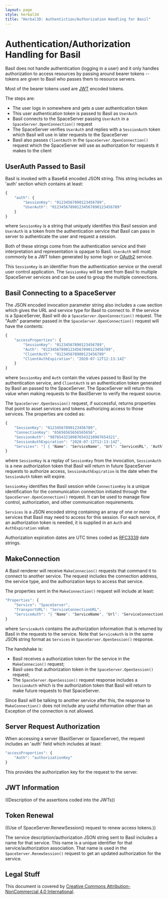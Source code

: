 ```yaml
---
layout: page
style: herbal3d
title: "Herbal3D: Authentiction/Authorization Handling for Basil"
---
```

# Authentication/Authorization Handling for Basil

Basil does not handle authentication (logging in a user) and it only handles
authorization to access resources by passing around bearer tokens -- tokens
are given to Basil who passes them to resource servers.

Most of the bearer tokens used are [JWT] encoded tokens.

The steps are:

- The user logs in somewhere and gets a user authentication token
- This user authentication token is passed to Basil as `UserAuth`
- Basil connects to the SpaceServer passing `UserAuth` in a `SpaceServer.OpenConnection()` request
- The SpaceServer verifies `UserAuth` and replies with a `SessionAuth` token which Basil will use in later requests to the SpaceServer
- Basil also passes `ClientAuth` in the `SpaceServer.OpenConnection()` request which the SpaceServer will use as authorization for requests it makes to the client

## UserAuth Passed to Basil

Basil is invoked with a Base64 encoded JSON string. This string includes an 'auth'
section which contains at least:

```javascript
{
    "auth": {
        "SessionKey": "01234567890123456789",
        "UserAuth": "012345678901234567890123456789"
    }
}
```

where `SessionKey` is a string that uniquely identifies this Basil session
and `UserAuth` is a token from the authentication service that Basil can
pass in server to authenticate the user and request a session.

Both of these strings come from the authentication service and their interpretation
and representation is opaque to Basil.
`UserAuth` will most commonly be a JWT token generated by some login or
[OAuth2] service.

This `SessionKey` is an identifier from the authentication service or the
overall user control application. The `SessionKey` will be sent from Basil to
multiple SpaceServer services and can be used to group the multiple connections.

## Basil Connecting to a SpaceServer

The JSON encoded invocation parameter string also includes a `comm` section which
gives the URL and service type for Basil to connect to. If the service is a
SpaceServer, Basil will do a `SpaceServer.OpenConnection()` request. The "Auth" parameter
passed in the `SpaceServer.OpenConnection()` request will have the contents:

```javascript
{
    "accessProperties": {
        "SessionKey": "01234567890123456789",
        "Auth": "012345678901234567890123456789",
        "ClientAuth": "012345678900123456789"
        "ClientAuthExpiration": "2020-07-12T12:13:14Z"
    }
}
```

where `SessionKey` and `Auth` contain the values passed to Basil by the
authentication service, and `ClientAuth` is an authentication token generated by
Basil an passed to the SpaceServer. The SpaceServer will return this value when
making requests to the BasilServer to verify the request source.

The `SpaceServer.OpenSession()` request, if successful, returns properties that
point to asset services and tokens authorizing access to those services.
The properties are coded as:

```javascript
{
    "SessionKey": "01234567890123456789",
    "ConnectionKey": "65656565656565656",
    "SessionAuth": "98765432109876543210987654321",
    "SessionAuthExpiration": "2020-07-12T12:13:14Z",
    "Services": "[ { "Name": "ServiceName", "Url": "ServiceURL", "Auth": "989898", "AuthExpiration": "2020-07-12T12:13:14Z" } ]"
}
```

where `SessionKey` is a replay of `SessionKey` from the invocation,
`SessionAuth` is a new authorization token that Basil will return in future
SpaceServer requests to authorize access,
`SessionAuthExpiration` is the date when the `SessionAuth` token will expire.

`SessionKey` identifies the Basil session while `ConnectionKey` is a unique identification
for the communication connection initiated through the `SpaceServer.OpenConnection()`
request. It can be used to manage flow control, authorization, and other communication
requirements.

`Services` is a JSON encoded string containing an array of one or more services that Basil
may need to access for this session. For each service, if an authorization token is needed,
it is supplied in an `Auth` and `AuthExpiration` value.

Authorization expiration dates are UTC times coded as [RFC3339] date strings.

## MakeConnection

A Basil renderer will receive `MakeConnecion()` requests that command it to connect
to another service.  The request includes the connection address, the service type, and
the authorization keys to access that service.

The properties sent in the `MakeConnection()` request will include at least:

```javascript
"Properties": {
    "Service": "SpaceServer",
    "TransportURL": "ServiceConnectionURL",
    "ServiceAuth": "{ "Name": "ServiceName", "Url": "ServiceConnectionURL", "Auth": "7878787", "AuthExpiration": "2020-07-12T12:13:14Z" }"
}
```

where `ServiceAuth` contains the authorization information that is returned by Basil in
the requests to the service.
Note that `ServiceAuth` is in the same JSON string format as `Services` in `SpaceServer.OpenSession()`
response.

The handshake is:

- Basil receives a authorization token for the service in the `MakeConnecion()` request;
- Basil uses that authorization token in the `SpaceServer.OpenSession()` request;
- The `SpaceServer.OpenSession()` request response includes a `SessionAuth` which is the authorization token that Basil will return to make future requests to that SpaceServer.

Since Basil will be talking to another service after this, the response to `MakeConnection()`
does not include any useful information other than an Exception of the connection is not allowed.

## Server Request Authorization

When accessing a server (BasilServer or SpaceServer), the request includes an 'auth'
field which includes at least:

```javascript
"accessProperties": {
    "Auth": "authorizationKey"
}
```

This provides the authorization key for the request to the server.

## JWT Information

((Description of the assertions coded into the JWTs))

## Token Renewal

((Use of SpaceServer.RenewSession() request to renew access tokens.))

The service description/authorization JSON string sent to Basil includes a name for that service.
This name is a unique identifier for that service/authorization association. That name is
used in the `SpaceServer.RenewSession()` request to get an updated authorization for the
service.


## Legal Stuff

This document is covered by [Creative Commons Attribution-NonCommercial 4.0 International].


[JWT]: https://jwt.io/
[JWT RFC]: https://tools.ietf.org/html/rfc7519
[RFC7519]: https://tools.ietf.org/html/rfc7519
[RFC3339]: https://tools.ietf.org/html/rfc3339
[OAuth2]: https://oauth.net/2/
[WGS 1984]: http://earth-info.nga.mil/GandG/publications/tr8350.2/tr8350_2.html
[OpenSimulator]: http://opensimulator.org/
[View Service]: http://loc-loc.net/
[Herbal System]: http://herbal3d.org/
[Basil Viewer]: http://basilviewer.org/
[Pesto]: http://misterblue.github.io/pesto/
[Ragu]: http://misterblue.github.io/ragu/
[BSD License]: http://opensource.org/licenses/BSD-3-Clause
[MIT License]: http://opensource.org/licenses/MIT
[Apache License]: http://opensource.org/licenses/Apache-2.0
[Creative Commons Attribution-NonCommercial 4.0 International]: http://creativecommons.org/licenses/by-nc/4.0/

<!-- vim: ts=2 sw=2 et ai
-->
